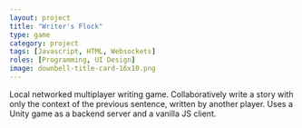 ```yaml
---
layout: project
title: "Writer's Flock"
type: game
category: project
tags: [Javascript, HTML, Websockets]
roles: [Programming, UI Design]
image: downbell-title-card-16x10.png
---
```

Local networked multiplayer writing game. Collaboratively write a story with only the context of the previous sentence, written by another player. Uses a Unity game as a backend server and a vanilla JS client.